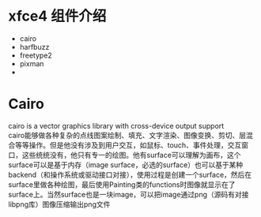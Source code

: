 # xfce4 组件介绍
* cairo
* harfbuzz
* freetype2
* pixman
* 
# Cairo 
cairo is a vector graphics library with cross-device output support  
cairo能够做各种复杂的点线图案绘制、填充、文字渲染、图像变换、剪切、层混合等等操作。但是他没有涉及到用户交互，如鼠标、touch、事件处理，交互窗口，这些统统没有，他只有专一的绘图。他有surface可以理解为画布，这个surface可以是基于内存（image surface，必选的surface）也可以基于某种backend（和操作系统或驱动接口对接），使用过程是创建一个surface，然后在surface里做各种绘图，最后使用Painting类的functions时图像就显示在了surface上。当然surface也是一块image，可以把image通过png（源码有对接libpng库）图像压缩输出png文件
